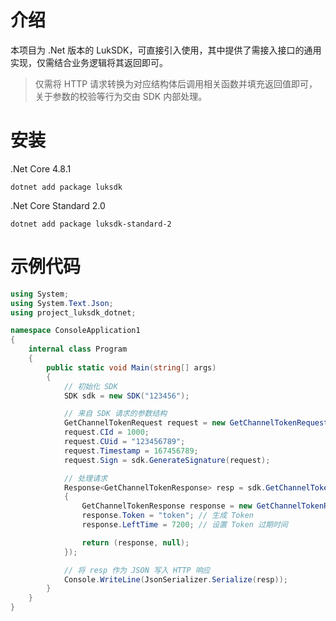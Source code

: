 # 介绍
本项目为 .Net 版本的 LukSDK，可直接引入使用，其中提供了需接入接口的通用实现，仅需结合业务逻辑将其返回即可。

> 仅需将 HTTP 请求转换为对应结构体后调用相关函数并填充返回值即可，关于参数的校验等行为交由 SDK 内部处理。

# 安装
.Net Core 4.8.1
```shell
dotnet add package luksdk
```

.Net Core Standard 2.0
```shell
dotnet add package luksdk-standard-2
```

# 示例代码
```csharp
using System;
using System.Text.Json;
using project_luksdk_dotnet;

namespace ConsoleApplication1
{
    internal class Program
    {
        public static void Main(string[] args)
        {
            // 初始化 SDK
            SDK sdk = new SDK("123456");

            // 来自 SDK 请求的参数结构
            GetChannelTokenRequest request = new GetChannelTokenRequest();
            request.CId = 1000;
            request.CUid = "123456789";
            request.Timestamp = 167456789;
            request.Sign = sdk.GenerateSignature(request);

            // 处理请求
            Response<GetChannelTokenResponse> resp = sdk.GetChannelToken(request, r =>
            {
                GetChannelTokenResponse response = new GetChannelTokenResponse();
                response.Token = "token"; // 生成 Token
                response.LeftTime = 7200; // 设置 Token 过期时间

                return (response, null);
            });

            // 将 resp 作为 JSON 写入 HTTP 响应
            Console.WriteLine(JsonSerializer.Serialize(resp));
        }
    }
}
```